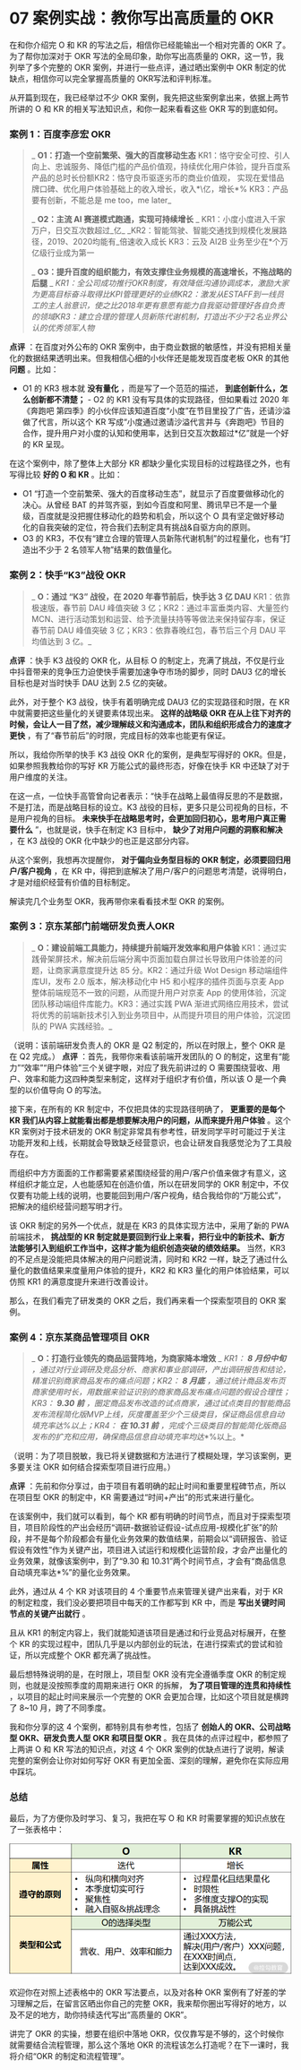 # 07 案例实战：教你写出高质量的 OKR

在和你介绍完 O 和 KR 的写法之后，相信你已经能输出一个相对完善的 OKR 了。为了帮你加深对于 OKR 写法的全局印象，助你写出高质量的 OKR，这一节，我列举了多个完整的 OKR 案例，并进行一些点评，通过晒出案例中 OKR 制定的优缺点，相信你可以完全掌握高质量的 OKR写法和评判标准。

从开篇到现在，我已经举过不少 OKR 案例，我先把这些案例拿出来，依据上两节所讲的 O 和 KR 的相关写法知识点，和你一起来看看这些 OKR 写的到底如何。

### 案例 1：百度李彦宏 OKR

> _ **O1：打造一个空前繁荣、强大的百度移动生态** KR1：恪守安全可控、引人向上、忠诚服务、降低门槛的产品价值观，持续优化用户体验，提升百度系产品的总时长份额KR2：恪守良币驱逐劣币的商业价值观， 实现在爱惜品牌口碑、优化用户体验基础上的收入增长，收入\*\\亿，增长\*% KR3：产品要有创新，不能总是 me too，me later_
>
> _ **O2：主流 AI 赛道模式跑通，实现可持续增长** _ KR1：小度小度进入千家万户，日交互次数超过_亿\_ \_KR2：智能驾驶、智能交通找到规模化发展路径，2019、2020均能有_倍速收入成长 KR3：云及 AI2B 业务至少在\*个万亿级行业成为第一
>
> _ **O3：提升百度的组织能力，有效支撑住业务规模的高速增长，不拖战略的后腿** _ _KR1：全公司成功推行OKR制度，有效降低沟通协调成本，激励大家为更高目标奋斗取得比KPI管理更好的业绩KR2：激发从ESTAFF到一线员工的主人翁意识，使之比2018年更有意愿有能力自我驱动管理好各自负责的领域KR3：建立合理的管理人员新陈代谢机制，打造出不少于2名业界公认的优秀领军人物_

**点评** ：在百度对外公布的 OKR 案例中，由于商业数据的敏感性，并没有把相关量化的数据结果透明出来。但我相信心细的小伙伴还是能发现百度老板 OKR 的其他 **问题** 。比如：

- O1 的 KR3 根本就 **没有量化** ，而是写了一个范范的描述， **到底创新什么，怎么创新都不清楚；** - O2 的 KR1 没有写具体的实现路径，但如果看过 2020 年《奔跑吧 第四季》的小伙伴应该知道百度“小度”在节目里投了广告，还请沙溢做了代言，所以这个 KR 写成“小度通过邀请沙溢代言并与《奔跑吧》节目的合作，提升用户对小度的认知和使用率，达到日交互次数超过\*亿”就是一个好的 KR 呈现。

在这个案例中，除了整体上大部分 KR 都缺少量化实现目标的过程路径之外，也有写得比较 **好的 O 和 KR** 。比如：

- O1 “打造一个空前繁荣、强大的百度移动生态”，就显示了百度要做移动化的决心。从曾经 BAT 的并驾齐驱，到如今百度和阿里、腾讯早已不是一个量级，百度就是没把握住移动化的趋势和机会，所以这个 O 具有坚定做好移动化的自我突破的定位，符合我们去制定具有挑战&自驱方向的原则。
- O3 的 KR3，不仅有“建立合理的管理人员新陈代谢机制”的过程量化，也有“打造出不少于 2 名领军人物”结果的数值量化。

### 案例 2：快手“K3”战役 OKR

> _ **O：通过 “K3” 战役，在 2020 年春节前后，快手达 3 亿 DAU** KR1：依靠极速版，春节前 DAU 峰值突破 3 亿；KR2：通过丰富垂类内容、大量签约 MCN、进行活动策划和运营、给予流量扶持等等做法来保持留存率，保证春节前 DAU 峰值突破 3 亿；KR3：依靠春晚红包，春节后三个月 DAU 平均值达到 3 亿。_

**点评** ：快手 K3 战役的 OKR 化，从目标 O 的制定上，充满了挑战，不仅是行业中抖音带来的竞争压力迫使快手需要加速争夺市场的脚步，同时 DAU3 亿的增长目标也是对当时快手 DAU 达到 2.5 亿的突破。

此外，对于整个 K3 战役，快手有着明确完成 DAU3 亿的实现路径和时限，在 KR 中就需要把这些量化的关键要素体现出来。 **这样的战略级 OKR 在从上往下对齐的时候，会让人一目了然，减少理解歧义和沟通成本，团队和组织形成合力的速度才更快** ，有了“春节前后”的时限，完成目标的效率也能更有保证。

所以，我给你所举的快手 K3 战役 OKR 化的案例，是典型写得好的 OKR。但是，如果参照我教给你的写好 KR 万能公式的最终形态，好像在快手 KR 中还缺了对于用户维度的关注。

在这一点，一位快手高管曾向记者表示：“快手在战略上最值得反思的不是数据，不是打法，而是战略目标的设立。K3 战役的目标，更多只是公司视角的目标，不是用户视角的目标。 **未来快手在战略思考时，会更加回归初心，思考用户真正需要什么** ”，也就是说，快手在制定 K3 目标中， **缺少了对用户问题的洞察和解决** ，在 K3 战役的 OKR 化中缺少的也正是这部分内容。

从这个案例，我想再次提醒你， **对于偏向业务型目标的 OKR 制定，必须要回归用户/客户视角** ，在 KR 中，得把到底解决了用户/客户的问题思考清楚，说得明白，才是对组织经营有价值的目标制定。

解读完几个业务型 OKR，我再带你来看看技术型 OKR 的案例。

### 案例 3：京东某部门前端研发负责人OKR

> _ **O：建设前端工具能力，持续提升前端开发效率和用户体验** KR1：通过实践骨架屏技术，解决前后端分离中页面加载白屏过长导致用户体验差的问题，让商家满意度提升达 85 分。KR2：通过升级 Wot Design 移动端组件库UI，发布 2.0 版本，解决移动化中 H5 和小程序的插件页面与京麦 App 整体前端规范不一致的问题，从而提升用户对京麦 App 的使用体验，沉淀团队移动端组件库能力。KR3：通过实践 PWA 渐进式网络应用技术，尝试将优秀的前端新技术引入到业务项目中，从而提升项目的用户体验，沉淀团队的 PWA 实践经验。_

（说明：该前端研发负责人的 OKR 是 Q2 制定的，所以在时限上，整个 OKR 是在 Q2 完成。） **点评** ：首先，我带你来看该前端开发团队的 O 的制定，这里有“能力”“效率”“用户体验”三个关键字眼，对应了我先前讲过的 O 需要围绕营收、用户、效率和能力这四种类型来制定，这样对于组织才有价值，所以该 O 是一个典型的以价值导向 O 的写法。

接下来，在所有的 KR 制定中，不仅把具体的实现路径明确了， **更重要的是每个 KR 我们从内容上就能看出都是想要解决用户的问题，从而来提升用户体验** 。这个 KR 案例对于技术研发的 OKR 制定非常具有参考性，研发同学平时可能过于关注功能开发和上线，长期就会导致缺乏经营意识，也会让研发自我感觉沦为了工具般存在。

而组织中方方面面的工作都需要紧紧围绕经营的用户/客户价值来做才有意义，这样组织才能立足，人也能感知在创造价值，所以在研发同学的 OKR 制定中，不仅仅要有功能上线的说明，也要能回到用户/客户视角，结合我给你的“万能公式”，把解决的组织经营问题写明才行。

该 OKR 制定的另外一个优点，就是在 KR3 的具体实现方法中，采用了新的 PWA 前端技术， **挑战型的 KR 制定就是要回到行业上来看，把行业中的新技术、新方法能够引入到组织工作当中，这样才能为组织创造突破的绩效结果。** 当然，KR3 的不足点是没能把具体解决的用户问题说清，同时和 KR2 一样，缺乏了通过什么量化的数值结果来度量用户体验的提升，KR2 和 KR3 量化的用户体验结果，可以仿照 KR1 的满意度提升来进行改善设计。

那么，在我们看完了研发类的 OKR 之后，我们再来看一个探索型项目的 OKR 案例。

### 案例 4：京东某商品管理项目 OKR

> _ **O：打造行业领先的商品运营阵地，为商家降本增效** _ _KR1： **8 月份中旬** ，通过对行业调研及竞品分析、商家和事业部调研，产出调研报告和结论，精准识别商家商品发布的痛点问题；KR2： **8 月底** ，通过统计商品发布页商家使用时长，用数据来验证识别的商家商品发布痛点问题的假设合理性；KR3： **9.30 前** ，圈定商品发布改造的试点商家，通过试点类目的智能商品发布流程简化版MVP上线，灰度覆盖至少个三级类目，保证商品信息自动填充率达%以上；KR4： **在 10.31 前** ，完成个三级类目的智能简化版商品发布的扩充和应用，确保商品信息自动填充率均达_\*%以上。\*

（说明：为了项目脱敏，我已将关键数据和方法进行了模糊处理，学习该案例，更多要关注 OKR 如何结合探索型项目进行应用。）

**点评** ：先前和你分享过，由于项目有着明确的起止时间和重要里程碑节点，所以在项目型 OKR 的制定中，KR 需要通过“时间+产出”的形式来进行量化。

在该案例中，我们就可以看到，每个 KR 都有明确的时间节点，而且对于探索型项目，项目阶段性的产出会经历“调研-数据验证假设-试点应用-规模化扩张”的阶段，并不是每个阶段都会有量化业务效果的数值结果，前期会以“调研报告、验证假设有效性”作为关键产出，项目进入试运行和规模化运营阶段，才会产出量化的业务效果，就像该案例中，到了“9.30 和 10.31”两个时间节点，才会有“商品信息自动填充率达\*%”的量化业务效果。

此外，通过从 4 个 KR 对该项目的 4 个重要节点来管理关键产出来看，对于 KR 的制定粒度，我们没必要把项目中每天的工作都写到 KR 中，而是 **写出关键时间节点的关键产出就行** 。

且从 KR1 的制定内容上，我们就能知道该项目是通过和行业竞品对标展开，在整个 KR 的实现过程中，团队几乎是以内部创业的玩法，在进行探索式的尝试和验证，所以完成整个 OKR 都充满了挑战性。

最后想特殊说明的是，在时限上，项目型 OKR 没有完全遵循季度 OKR 的制定规则，也就是没按照季度的周期来进行 OKR 的拆解， **为了项目管理的连贯和持续性** ，以项目的起止时间来展示一个完整的 OKR 会更加合理，比如这个项目就是横跨了 8~10 月，跨了不同季度。

我和你分享的这 4 个案例，都特别具有参考性，包括了 **创始人的 OKR、公司战略型 OKR、研发负责人型 OKR 和项目型 OKR** 。我在具体的点评过程中，都参照了上两讲 O 和 KR 写法的知识点，对这 4 个 OKR 案例的优缺点进行了说明，解读完整的案例会让你对如何写好 OKR 有更加全面、深刻的理解，避免你在实际应用中踩坑。

### 总结

最后，为了方便你及时学习、复习，我把在写 O 和 KR 时需要掌握的知识点放在了一张表格中：

![image.png](assets/CgqCHl-rmQyATX5tAACBhuWOMDk513.png)

欢迎你在对照上述表格中的 OKR 写法要点，以及对各种 OKR 案例有了好差的学习理解之后，在留言区晒出你自己的完整 OKR，我来帮你圈出写得好的地方，以及不足的地方，助你持续迭代写出“高质量的 OKR”。

讲完了 OKR 的实操，想要在组织中落地 OKR，仅仅靠写是不够的，这个时候你就需要结合流程管理，那么这个落地 OKR 的流程该怎么打造呢？在下一课时，我将介绍“OKR 的制定和流程管理”。
